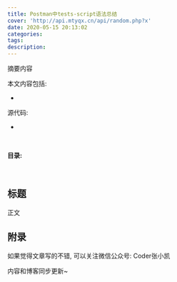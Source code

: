 ```yaml
---
title: Postman中tests-script语法总结
cover: 'http://api.mtyqx.cn/api/random.php?x'
date: 2020-05-15 20:13:02
categories:
tags:
description:
---
```


摘要内容


本文内容包括:

- 


源代码: 

- 

<br/>

<!--more-->

**目录:**

<!-- toc -->

<br/>

## 标题

正文


## 附录

如果觉得文章写的不错, 可以关注微信公众号: Coder张小凯

内容和博客同步更新~

<br/>